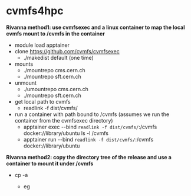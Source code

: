 # cvmfs4hpc

**Rivanna method1: use cvmfsexec and a linux container to map the local cvmfs mount to /cvmfs in the container**
- module load apptainer
- clone https://github.com/cvmfs/cvmfsexec
  - ./makedist default  (one time)
- mounts
  - ./mountrepo  cms.cern.ch
  - ./mountrepo  sft.cern.ch
- unmount
  - ./umountrepo  cms.cern.ch
  - ./mountrepo sft.cern.ch
- get local path to cvmfs
  - readlink -f dist/cvmfs/
- run a container with path bound to /cvmfs (assumes we run the container from the cvmfsexec directory)
  - apptainer exec --bind `readlink -f dist/cvmfs/`:/cvmfs docker://library/ubuntu ls -l /cvmfs
  - apptainer run --bind `readlink -f dist/cvmfs/`:/cvmfs docker://library/ubuntu

**Rivanna method2: copy the directory tree of the release and use a container to mount it under /cvmfs**
- cp -a <release on cvmfs> <local directory>
  - eg 
